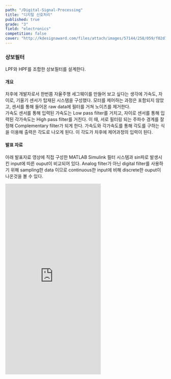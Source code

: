 ```yaml
---
path: "/Digital-Signal-Processing"
title: "디지털 신호처리"
published: true
grade: "3"
field: "electronics"
competition: false
cover: "http://kdesignaward.com/files/attach/images/57144/258/059/f02d797ef3f8f963bbff1b273c75f28c.jpg"
---
```


<h3> 상보필터</h3>
<p>
    LPF와 HPF를 조합한 상보필터를 설계한다.
</p>
<h4>개요</h4>
<p>
    차후에 개발자로서 한번쯤 자율주행 세그웨이를 만들어 보고 싶다는 생각에 가속도, 자이로, 기울기 센서가 탑재된 시스템을 구성했다.
    모터를 제어하는 과정은 포함되지 않았고, 센서를 통해 들어온 raw data에 필터를 거쳐 노이즈를 제거한다.
    <br>
    가속도 센서를 통해 입력된 가속도는 Low pass filter를 거치고, 자이로 센서를 통해 입력된 각가속도는 High pass filter를 거친다.
    이 때, 서로 필터링 되는 주파수 경계를 잘 정해 Complementary filter가 되게 한다.
    가속도와 각가속도를 통해 각도를 구하는 식을 이용해 출력은 각도로 나오게 된다.
    이 각도가 차후에 제어과정의 입력이 된다.
</p>
<h4>발표 자료</h4>
<p>
    아래 발표자료 영상에 직접 구성한 MATLAB Simulink 필터 시스템과 sin파로 발생시킨 input에 따른 ouput이 비교되어 있다.
    Analog filter가 아닌 digital filter를 사용하기 위해 sampling한 data 이므로 continuous한 input에 비해 discrete한 ouput이 나온것을
    볼 수 있다.
</p>
<div class="box alt multi">
    <iframe height="600px" src="https://www.youtube.com/embed/xxslEjCgYFM?list=PLxdB5m160EjRX6fsFnJJ2dcFpma_ApuIS" frameborder="0" allow="accelerometer; autoplay; encrypted-media; gyroscope; picture-in-picture" allowfullscreen></iframe>
</div>